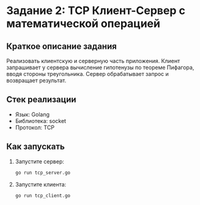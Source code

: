 # Задание 2: TCP Клиент-Сервер с математической операцией

## Краткое описание задания

Реализовать клиентскую и серверную часть приложения. Клиент запрашивает у сервера вычисление гипотенузы по теореме Пифагора, вводя стороны треугольника. Сервер обрабатывает запрос и возвращает результат.

## Стек реализации

- Язык: Golang
- Библиотека: socket
- Протокол: TCP

## Как запускать

1. Запустите сервер:
    ```bash
    go run tcp_server.go
    ```
2. Запустите клиента:
    ```bash
    go run tcp_client.go
    ```